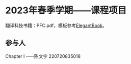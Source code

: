 
# 2023年春季学期——课程项目

翻译科技书籍：PFC.pdf，模板参考[ElegantBook](https://github.com/ElegantLaTeX/ElegantBook)。

## 参与人
Chapter I  ----陈文宇 220720835018


